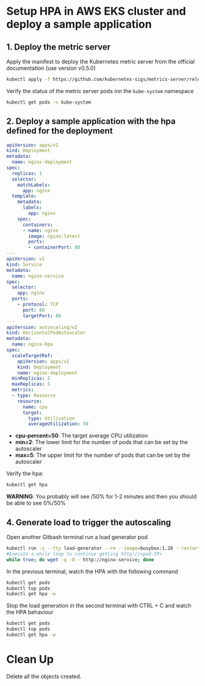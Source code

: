 # Setup HPA in AWS EKS cluster and deploy a sample application

## 1. Deploy the metric server
Apply the manifest to deploy the Kubernetes metric server from the official documentation (use version v0.5.0)

```bash
kubectl apply -f https://github.com/kubernetes-sigs/metrics-server/releases/download/v0.5.0/components.yaml
```
Verify the status of the metric server pods inn the `kube-system` namespace

```bash
kubectl get pods -n kube-system
```
## 2. Deploy a sample application with the hpa defined for the deployment

```yaml
apiVersion: apps/v1
kind: Deployment
metadata:
  name: nginx-deployment
spec:
  replicas: 1
  selector:
    matchLabels:
      app: nginx
  template:
    metadata:
      labels:
        app: nginx
    spec:
      containers:
      - name: nginx
        image: nginx:latest
        ports:
        - containerPort: 80
---
apiVersion: v1
kind: Service
metadata:
  name: nginx-service
spec:
  selector:
    app: nginx
  ports:
    - protocol: TCP
      port: 80
      targetPort: 80
---
apiVersion: autoscaling/v2
kind: HorizontalPodAutoscaler
metadata:
  name: nginx-hpa
spec:
  scaleTargetRef:
    apiVersion: apps/v1
    kind: Deployment
    name: nginx-deployment
  minReplicas: 2
  maxReplicas: 5
  metrics:
  - type: Resource
    resource:
      name: cpu
      target:
        type: Utilization
        averageUtilization: 50
```

- **cpu-percent=50**: The target average CPU utilization
- **min=2**: The lower limit for the number of pods that can be set by the autoscaler
- **max=5**: The upper limit for the number of pods that can be set by the autoscaler

Verify the hpa:
```bash
kubectl get hpa
```
**WARNING**: You probably will see <unknown>/50% for 1-2 minutes and then you should be able to see 0%/50%

## 4. Generate load to trigger the autoscaling

Open another Gitbash terminal run a load generator pod

```bash
kubectl run -i --tty load-generator --rm --image=busybox:1.28 --restart=Never -- sh 
#Execute a while loop to continue getting http://<pod-IP>
while true; do wget -q -O - http://nginx-service; done
```

In the previous terminal, watch the HPA with the following command
```bash
kubectl get pods
kubectl top pods
kubectl get hpa -w
```
Stop the load generation in the second terminal with CTRL + C and watch the HPA behaviour

```bash
kubectl get pods
kubectl top pods
kubectl get hpa -w
```

# Clean Up

Delete all the objects created.
